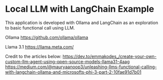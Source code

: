 # Local LLM with LangChain Example
This application is developed with Ollama and LangChain as an exploration to basic functional call using LLM.

Ollama
https://github.com/ollama/ollama

Llama 3.1
https://llama.meta.com/

Credit to the articles below:
https://dev.to/emmakodes_/create-your-own-custom-llm-agent-using-open-source-models-llama31-4aag
https://medium.com/@mauryaanoop3/unleashing-llms-functional-calling-with-langchain-ollama-and-microsofts-phi-3-part-2-10fae91d7b01
